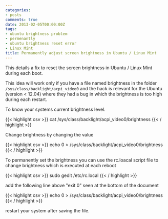```yaml
---
categories:
- posts
comments: true
date: 2013-02-05T00:00:00Z
tags:
- ubuntu brightness problem
- permenantly
- ubuntu brightness reset error
- Linux Mint
title: Permanently adjust screen brightness in Ubuntu / Linux Mint
---
```


This details a fix to reset the screen brightness in Ubuntu / Linux Mint during each boot.       

This idea will work only if you have a file named brightness in the folder `/sys/class/backlight/acpi_video0` and the hack is relevant for the Ubuntu (version < 12.04) where they had a bug in which the brightness is too high during each restart.       


To know your systems current brightness level.

{{< highlight csv >}}
cat /sys/class/backlight/acpi_video0/brightness
{{< / highlight >}}

Change brightness by changing the value 

{{< highlight csv >}}
echo 0 > /sys/class/backlight/acpi_video0/brightness
{{< / highlight >}}

To permanently set the brightness you can use the rc.loacal script file to change brightness which is executed at each reboot

{{< highlight csv >}}
sudo gedit /etc/rc.local
{{< / highlight >}}


add the following line above "exit 0" seen at the bottom of the document 

{{< highlight csv >}}
echo 0 > /sys/class/backlight/acpi_video0/brightness
{{< / highlight >}}

restart your system after saving the file.


